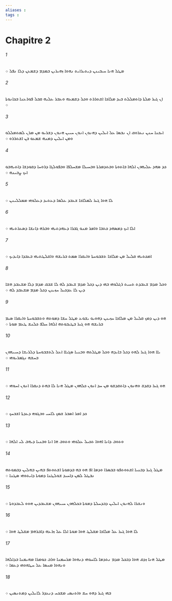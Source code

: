 ```yaml
---
aliases : 
tags : 
---
```


# Chapitre 2

###### 1
ܡܛܠ ܗܢܐ ܚܝܒܝܢܢ ܕܝܬܝܪܐܝܬ ܢܗܘܐ ܙܗܝܪܝܢ ܒܡܕܡ ܕܫܡܥܢ ܕܠܐ ܢܦܠ ܀
###### 2
ܐܢ ܓܝܪ ܡܠܬܐ ܕܐܬܡܠܠܬ ܒܝܕ ܡܠܐܟܐ ܐܫܬܪܪܬ ܘܟܠ ܕܫܡܥܗ ܘܥܒܪ ܥܠܝܗ ܩܒܠ ܦܘܪܥܢܐ ܒܟܐܢܘܬܐ ܀
###### 3
ܐܝܟܢܐ ܚܢܢ ܢܥܪܘܩ ܐܢ ܢܒܤܐ ܥܠ ܐܝܠܝܢ ܕܗܢܘܢ ܐܢܘܢ ܚܝܝܢ ܗܢܘܢ ܕܫܪܝܘ ܡܢ ܡܪܢ ܠܡܬܡܠܠܘ ܘܡܢ ܐܝܠܝܢ ܕܡܢܗ ܫܡܥܘ ܒܢ ܐܫܬܪܪܘ ܀
###### 4
ܟܕ ܤܗܕ ܥܠܝܗܘܢ ܐܠܗܐ ܒܐܬܘܬܐ ܘܒܬܕܡܪܬܐ ܘܒܚܝܠܐ ܡܫܚܠܦܐ ܘܒܦܘܠܓܐ ܕܪܘܚܐ ܕܩܘܕܫܐ ܕܐܬܝܗܒܘ ܐܝܟ ܨܒܝܢܗ ܀
###### 5
ܠܐ ܗܘܐ ܓܝܪ ܠܡܠܐܟܐ ܫܥܒܕ ܥܠܡܐ ܕܥܬܝܕ ܕܥܠܘܗܝ ܡܡܠܠܝܢܢ ܀
###### 6
ܐܠܐ ܐܝܟ ܕܡܤܗܕ ܟܬܒܐ ܘܐܡܪ ܡܢܘ ܓܒܪܐ ܕܥܗܕܬܝܗܝ ܘܒܪܗ ܕܐܢܫܐ ܕܤܥܪܬܝܗܝ ܀
###### 7
ܐܡܟܬܝܗܝ ܩܠܝܠ ܡܢ ܡܠܐܟܐ ܬܫܒܘܚܬܐ ܘܐܝܩܪܐ ܤܡܬ ܒܪܝܫܗ ܘܐܫܠܛܬܝܗܝ ܒܥܒܕܐ ܕܐܝܕܝܟ ܀
###### 8
ܘܟܠ ܡܕܡ ܫܥܒܕܬ ܬܚܝܬ ܪܓܠܘܗܝ ܒܗܝ ܕܝܢ ܕܟܠ ܡܕܡ ܫܥܒܕ ܠܗ ܠܐ ܫܒܩ ܡܕܡ ܕܠܐ ܡܫܥܒܕ ܗܫܐ ܕܝܢ ܠܐ ܥܕܟܝܠ ܚܙܝܢܢ ܕܟܠ ܡܕܡ ܡܫܥܒܕ ܠܗ ܀
###### 9
ܗܘ ܕܝܢ ܕܡܟ ܩܠܝܠ ܡܢ ܡܠܐܟܐ ܚܙܝܢܢ ܕܗܘܝܘ ܝܫܘܥ ܡܛܠ ܚܫܐ ܕܡܘܬܗ ܘܬܫܒܘܚܬܐ ܘܐܝܩܪܐ ܤܝܡ ܒܪܝܫܗ ܗܘ ܓܝܪ ܒܛܝܒܘܬܗ ܐܠܗܐ ܚܠܦ ܟܠܢܫ ܛܥܡ ܡܘܬܐ ܀
###### 10
ܝܐܐ ܗܘܐ ܓܝܪ ܠܗܘ ܕܟܠ ܒܐܝܕܗ ܘܟܠ ܡܛܠܬܗ ܘܒܢܝܐ ܤܓܝܐܐ ܐܥܠ ܠܬܫܒܘܚܬܐ ܕܠܪܝܫܐ ܕܚܝܝܗܘܢ ܒܚܫܗ ܢܓܡܪܝܘܗܝ ܀
###### 11
ܗܘ ܓܝܪ ܕܩܕܫ ܘܗܢܘܢ ܕܐܬܩܕܫܘ ܡܢ ܚܕ ܐܢܘܢ ܟܠܗܘܢ ܡܛܠ ܗܢܐ ܠܐ ܒܗܬ ܕܢܩܪܐ ܐܢܘܢ ܐܚܘܗܝ ܀
###### 12
ܟܕ ܐܡܪ ܐܤܒܪ ܫܡܟ ܠܐܚܝ ܘܒܓܘܗ ܕܥܕܬܐ ܐܫܒܚܟ ܀
###### 13
ܘܬܘܒ ܕܐܢܐ ܐܗܘܐ ܬܟܝܠ ܥܠܘܗܝ ܘܬܘܒ ܗܐ ܐܢܐ ܘܒܢܝܐ ܕܝܗܒ ܠܝ ܐܠܗܐ ܀
###### 14
ܡܛܠ ܓܝܪ ܕܒܢܝܐ ܐܫܬܘܬܦܘ ܒܒܤܪܐ ܘܕܡܐ ܐܦ ܗܘ ܒܗ ܒܕܡܘܬܐ ܐܫܬܘܬܦ ܒܗܝܢ ܒܗܠܝܢ ܕܒܡܘܬܗ ܢܒܛܠ ܠܡܢ ܕܐܚܝܕ ܫܘܠܛܢܐ ܕܡܘܬܐ ܕܐܝܬܘܗܝ ܤܛܢܐ ܀
###### 15
ܘܢܫܪܐ ܠܗܢܘܢ ܐܝܠܝܢ ܕܒܕܚܠܬܐ ܕܡܘܬܐ ܒܟܠܗܘܢ ܚܝܝܗܘܢ ܡܫܥܒܕܝܢ ܗܘܘ ܠܥܒܕܘܬܐ ܀
###### 16
ܠܐ ܗܘܐ ܓܝܪ ܥܠ ܡܠܐܟܐ ܡܫܠܛ ܗܘܐ ܡܘܬܐ ܐܠܐ ܥܠ ܙܪܥܗ ܕܐܒܪܗܡ ܡܫܠܛ ܗܘܐ ܀
###### 17
ܡܛܠ ܗܢܐ ܙܕܩ ܗܘܐ ܕܒܟܠ ܡܕܡ ܢܬܕܡܐ ܠܐܚܘܗܝ ܕܢܗܘܐ ܡܪܚܡܢܐ ܘܪܒ ܟܘܡܪܐ ܡܗܝܡܢܐ ܒܕܐܠܗܐ ܘܢܗܘܐ ܡܚܤܐ ܥܠ ܚܛܗܘܗܝ ܕܥܡܐ ܀
###### 18
ܒܗܝ ܓܝܪ ܕܗܘ ܚܫ ܘܐܬܢܤܝ ܡܫܟܚ ܕܢܥܕܪ ܠܐܝܠܝܢ ܕܡܬܢܤܝܢ ܀
